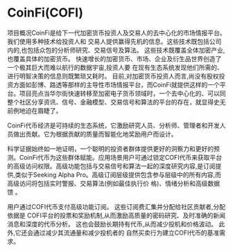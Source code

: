 # 

# CoinFi(COFI)

项目概况CoinFi是给下一代加密货币投资人及交易人的去中心化的市场情报平台。我们使用多种技术给投资人和 交易人提供赢得先机的信息。这些技术既包括公司内的,也包括众包的分析师研究、交易信号及算法。 这些技术既覆盖全体加密产业,也覆盖具体的加密货币。 快速增长的加密货币、市场、企业及衍生品世界创造了一个极其巨大而难以航行的数据宇宙,投资人要 在现有生态系统发现他们所需的、进行明智决策的信息则既繁琐又耗时。 目前,对加密货币投资人而言,尚没有股权投资方面如彭博、路透等那样的主导性市场情报平台，而CoinFi就提供这样的一个平台。项目亮点当华尔街快速转移至加密电子货币领域时，一个去中心化的、可以同整个社区分享资讯、信号、金融模型、交易信号和算法的平台的存在，就显得史无前例地迫在眉睫了。

CoinFi代币经济是可持续的生态系统，它激励研究人员、分析师、管理者和开发人员做出贡献。它为根据贡献的质量而智能化地奖励用户而设计。

科学证据始终如一地证明，一个聪明的投资者群体提供更好的洞察力和更好的预测。CoinFi代币为这些群体赋能。应用场景用户可通过锁定COFI代币来获取平台的高级访问权限。高级功能包括与交易信号和算法一起的深度研究内容,是订阅提供,类似于Seeking Alpha Pro。高级订阅层级提供包含参与层级中的所有内容,而高级访问将包括实时警报、交易算法(例如最佳执行价 格)、情绪分析和高级数据馈 。

用户通过COFI代币支付高级功能订阅。 这些订阅费汇集并分配给社区贡献者,分配依据是 COFI平台的投票和奖励机制,从而激励高质量的密码研究、及时准确的新闻消息和深度的代币分析。
这也会鼓励长期持有代币,从而减少投机和价格波动。 此外,它还会通过减少其流通量和减少投机者的 自然买卖行为建立COFI代币的基准需求。


